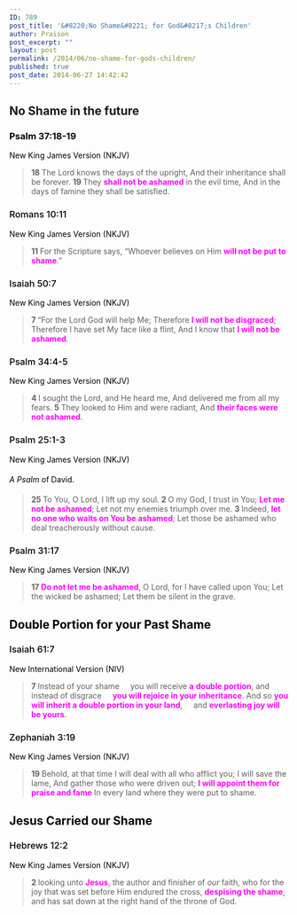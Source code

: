 ```yaml
---
ID: 789
post_title: '&#8220;No Shame&#8221; for God&#8217;s Children'
author: Praison
post_excerpt: ""
layout: post
permalink: /2014/06/no-shame-for-gods-children/
published: true
post_date: 2014-06-27 14:42:42
---
```

<h2>No Shame in the future</h2>
<div class="passage-display" style="color: #000000;">
<div class="passage-display" style="color: #000000;">
<div class="passage-display">
<h3 style="color: inherit;">Psalm 37:18-19</h3>
New King James Version (NKJV)

</div>
<div class="poetry top-1">
<blockquote>
<p class="line"><span id="en-NKJV-14469" class="text Ps-37-18"><span class="versenum" style="font-weight: bold;">18 </span>The <span class="small-caps">Lord</span> knows the days of the upright,</span>
<span class="text Ps-37-18">And their inheritance shall be forever.</span>
<span id="en-NKJV-14470" class="text Ps-37-19"><span class="versenum" style="font-weight: bold;">19 </span>They <span style="color: #ff00ff;"><strong>shall not be ashamed</strong></span> in the evil time,</span>
<span class="text Ps-37-19">And in the days of famine they shall be satisfied.</span></p>
</blockquote>
<div class="poetry top-1">
<div class="poetry">
<div class="passage-display">
<h3 style="font-weight: 500; color: inherit;">Romans 10:11</h3>
New King James Version (NKJV)

</div>
<blockquote><span id="en-NKJV-28200" class="text Rom-10-11"><span class="versenum" style="font-weight: bold;">11 </span>For the Scripture says, <span class="oblique">“Whoever believes on Him <span style="color: #ff00ff;"><strong>will not be put to shame</strong></span>.”</span></span></blockquote>
</div>
</div>
</div>
<h3 style="font-weight: 500; color: inherit;">Isaiah 50:7</h3>
New King James Version (NKJV)

</div>
<div class="poetry top-1" style="color: #000000;">
<blockquote>
<p class="line"><span id="en-NKJV-18670" class="text Isa-50-7"><span class="versenum" style="font-weight: bold;">7 </span>“For the Lord <span class="small-caps">God</span> will help Me;</span>
<span class="text Isa-50-7">Therefore <strong><span style="color: #ff00ff;">I will not be disgraced</span></strong>;</span>
<span class="text Isa-50-7">Therefore I have set My face like a flint,</span>
<span class="text Isa-50-7">And I know that <span style="color: #ff00ff;"><strong>I will not be ashamed</strong></span>.</span></p>
</blockquote>
<div class="passage-display">
<h3 style="font-weight: 500; color: inherit;">Psalm 34:4-5</h3>
New King James Version (NKJV)

</div>
<div class="poetry top-1">
<blockquote>
<p class="line"><span id="en-NKJV-14393" class="text Ps-34-4"><span class="versenum" style="font-weight: bold;">4 </span>I sought the <span class="small-caps">Lord</span>, and He heard me,</span>
<span class="text Ps-34-4">And delivered me from all my fears.</span>
<span id="en-NKJV-14394" class="text Ps-34-5"><span class="versenum" style="font-weight: bold;">5 </span>They looked to Him and were radiant,</span>
<span class="text Ps-34-5">And <span style="color: #ff00ff;"><strong>their faces were not ashamed</strong></span>.</span></p>
</blockquote>
</div>
<div class="passage-display">
<h3 style="font-weight: 500; color: inherit;">Psalm 25:1-3</h3>
New King James Version (NKJV)

</div>
<h4 class="psalm-title" style="font-weight: 400;"><span class="text Ps-25-1"><i>A Psalm</i> of David.</span></h4>
<div class="poetry">
<blockquote>
<p class="line"><span class="chapter-2"><span class="text Ps-25-1"><span class="chapternum" style="font-weight: bold;">25 </span>To You, O <span class="small-caps">Lord</span>, I lift up my soul.</span></span>
<span id="en-NKJV-14254" class="text Ps-25-2"><span class="versenum" style="font-weight: bold;">2 </span>O my God, I trust in You;</span>
<span class="text Ps-25-2"><span style="color: #ff00ff;"><strong>Let me not be ashamed</strong></span>;</span>
<span class="text Ps-25-2">Let not my enemies triumph over me.</span>
<span id="en-NKJV-14255" class="text Ps-25-3"><span class="versenum" style="font-weight: bold;">3 </span>Indeed, <span style="color: #ff00ff;"><strong>let no one who waits on You be ashamed</strong></span>;</span>
<span class="text Ps-25-3">Let those be ashamed who deal treacherously without cause.</span></p>
</blockquote>
<div class="passage-display">
<h3 style="font-weight: 500; color: inherit;">Psalm 31:17</h3>
New King James Version (NKJV)

</div>
<div class="poetry">
<blockquote>
<p class="line"><span id="en-NKJV-14349" class="text Ps-31-17"><span class="versenum" style="font-weight: bold;">17 </span><span style="color: #ff00ff;"><strong>Do not let me be ashamed</strong></span>, O <span class="small-caps">Lord</span>, for I have called upon You;</span>
<span class="text Ps-31-17">Let the wicked be ashamed;</span>
<span class="text Ps-31-17">Let them be silent in the grave.</span></p>
</blockquote>
</div>
</div>
<h2 class="line">Double Portion for your Past Shame</h2>
</div>
</div>
<div class="passage-display" style="color: #000000;">
<h3 style="font-weight: 500; color: inherit;">Isaiah 61:7</h3>
New International Version (NIV)

</div>
<div class="poetry top-05" style="color: #000000;">
<blockquote>
<p class="line"><span id="en-NIV-18851" class="text Isa-61-7"><span class="versenum" style="font-weight: bold;">7 </span>Instead of your shame</span>
<span class="indent-1"><span class="indent-1-breaks">    </span><span class="text Isa-61-7">you will receive <span style="color: #ff00ff;"><strong>a</strong> <strong>double portion</strong></span>,</span></span>
<span class="text Isa-61-7">and instead of disgrace</span>
<span class="indent-1"><span class="indent-1-breaks">    </span><span class="text Isa-61-7"><span style="color: #ff00ff;"><strong>you will rejoice in your inheritance</strong></span>.</span></span>
<span class="text Isa-61-7">And so <span style="color: #ff00ff;"><strong>you will inherit a double portion in your land</strong></span>,</span>
<span class="indent-1"><span class="indent-1-breaks">    </span><span class="text Isa-61-7">and <span style="color: #ff00ff;"><strong>everlasting joy will be yours</strong></span>.</span></span></p>
</blockquote>
<div class="passage-display">
<h3 style="font-weight: 500; color: inherit;">Zephaniah 3:19</h3>
New King James Version (NKJV)

</div>
<div class="poetry">
<blockquote>
<p class="line"><span id="en-NKJV-22840" class="text Zeph-3-19"><span class="versenum" style="font-weight: bold;">19 </span>Behold, at that time</span>
<span class="text Zeph-3-19">I will deal with all who afflict you;</span>
<span class="text Zeph-3-19">I will save the lame,</span>
<span class="text Zeph-3-19">And gather those who were driven out;</span>
<span style="color: #ff00ff;"><strong><span class="text Zeph-3-19">I will appoint them for praise and fame</span></strong></span>
<span class="text Zeph-3-19">In every land where they were put to shame.</span></p>
</blockquote>
</div>
<h2 class="line">Jesus Carried our Shame</h2>
<div class="passage-display">
<h3 style="font-weight: 500; color: inherit;">Hebrews 12:2</h3>
New King James Version (NKJV)

</div>
<blockquote><span id="en-NKJV-30215" class="text Heb-12-2"><span class="versenum" style="font-weight: bold;">2 </span>looking unto <span style="color: #ff00ff;"><strong>Jesus</strong></span>, the author and finisher of <i>our</i> faith, who for the joy that was set before Him endured the cross, <span style="color: #ff00ff;"><strong>despising the shame</strong></span>, and has sat down at the right hand of the throne of God.</span></blockquote>
</div>